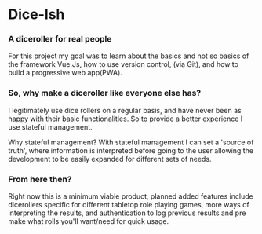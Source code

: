 # Dice-Ish

### A diceroller for real people
For this project my goal was to learn about the basics and not so basics of the framework Vue.Js, how to use version control, (via Git), and how to build a progressive web app(PWA).

### So, why make a diceroller like everyone else has?
I legitimately use dice rollers on a regular basis, and have never been as happy with their basic functionalities. So to provide a better experience I use stateful management. 

Why stateful management?
With stateful management I can set a 'source of truth', where information is interpreted before going to the user allowing the development to be easily expanded for different sets of needs.

### From here then?
Right now this is a minimum viable product, planned added features include dicerollers specific for different tabletop role playing games, more ways of interpreting the results, and authentication to log previous results and pre make what rolls you'll want/need for quick usage.